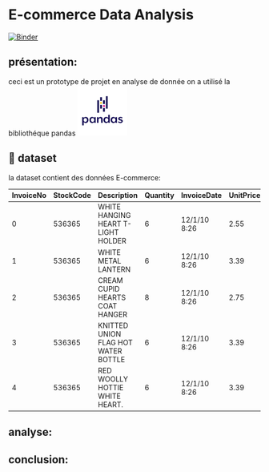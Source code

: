 # E-commerce Data Analysis
[![Binder](https://mybinder.org/badge_logo.svg)](https://mybinder.org/v2/gh/Amira-Chouaieb/E-commerce_analysis/main?filepath=index.ipynb)
## présentation:
ceci est un prototype de projet en analyse de donnée
on a utilisé la bibliothéque pandas 
<img src="./img/pandas-logo-300.png" width=100px>
## :file_folder: dataset

la dataset contient des données  E-commerce:

| InvoiceNo |StockCode |   Description|  Quantity | InvoiceDate  | UnitPrice  | CustomerID  | Country  |
|------|------|---|---|---|---|---|---|
|    0  |  536365	    | WHITE HANGING HEART T-LIGHT HOLDER  | 6  |   12/1/10 8:26	|  2.55 | 17850.0  | United Kingdom  |
|    1  |   536365   |   WHITE METAL LANTERN| 6  | 12/1/10 8:26	  |  3.39 | 17850.0 |  United Kingdom  |
|    2 |   536365  |  CREAM CUPID HEARTS COAT HANGER |  8	 |  12/1/10 8:26	 | 2.75	 | 17850.0  | United Kingdom  |
|    3 |   536365   |  KNITTED UNION FLAG HOT WATER BOTTLE |   6|  12/1/10 8:26	 |  3.39	 |  17850.0 |   United Kingdom|
|    4 |    536365	  |  RED WOOLLY HOTTIE WHITE HEART. |  6 |  12/1/10 8:26	 |  3.39	 |  17850.0 | United Kingdom  |

## analyse:

## conclusion: